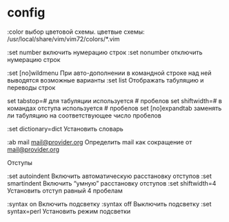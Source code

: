 config
======

:color <name>             выбор цветовой схемы. цветвые схемы:
                            /usr/local/share/vim/vim72/colors/*.vim

:set number              включить нумерацию строк
:set nonumber            отключить нумерацию строк

:set [no]wildmenu          При авто-дополнении в командной строке над  ней выводятся возможные варианты
:set list                  Отображать табуляцию и переводы строк

set tabstop=#             для табуляции используется # пробелов
set shiftwidth=#          в командах отступа используется # пробелов 
set [no]expandtab         заменять ли табуляцию на соответствующее число пробелов

:set dictionary=dict	Установить словарь

:ab mail mail@provider.org	Определить mail как сокращение от mail@provider.org


Отступы

:set autoindent	Включить автоматическую расстановку отступов
:set smartindent	Включить “умную” расстановку отступов
:set shiftwidth=4	Установить отступ равный 4 пробелам

:syntax on	Включить подсветку
:syntax off	Выключить подсветку
:set syntax=perl	Установить режим подсветки